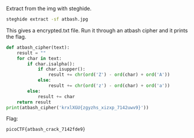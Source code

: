 Extract from the img with steghide.
```bash
steghide extract -sf atbash.jpg
```

This gives a encrypted.txt file. Run it through an atbash cipher and it prints the flag.
```python
def atbash_cipher(text):
    result = ""
    for char in text:
        if char.isalpha():
            if char.isupper():
                result += chr(ord('Z') - ord(char) + ord('A'))
            else:
                result += chr(ord('z') - ord(char) + ord('a'))
        else:
            result += char
    return result
print(atbash_cipher('krxlXGU{zgyzhs_xizxp_7142uwv9}'))
```

Flag:
```
picoCTF{atbash_crack_7142fde9}
```